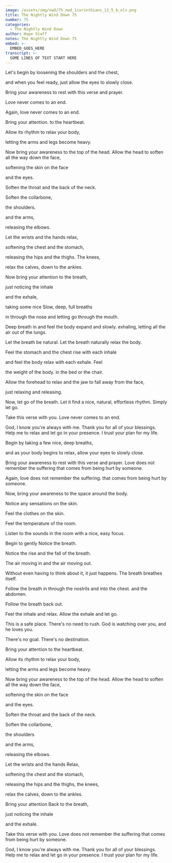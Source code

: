```yaml
---
image: /assets/img/nwd/75_nwd_1corinthians_13_5_b_nlv.png
title: The Nightly Wind Down 75
number: 75
categories:
  - The Nightly Wind Down
author: Hope Staff
notes: The Nightly Wind Down 75
embed: >-
  EMBED_GOES_HERE
transcript: >-
  SOME LINES OF TEXT START HERE
---
```

Let's begin by loosening the shoulders and the chest,

and when you feel ready, just allow the eyes to slowly close.

Bring your awareness to rest with this verse and prayer.

Love never comes to an end.

Again, love never comes to an end.

Bring your attention. to the heartbeat.

Allow its rhythm to relax your body,

letting the arms and legs become heavy.

Now bring your awareness to the top of the head. Allow the head to soften all the way down the face,

softening the skin on the face

and the eyes.

Soften the throat and the back of the neck.

Soften the collarbone,

the shoulders.

and the arms,

releasing the elbows.

Let the wrists and the hands relax,

softening the chest and the stomach,

releasing the hips and the thighs. The knees,

relax the calves, down to the ankles.

Now bring your attention to the breath,

just noticing the inhale

and the exhale,

taking some nice Slow, deep, full breaths

in through the nose and letting go through the mouth.

Deep breath in and feel the body expand and slowly. exhaling, letting all the air out of the lungs.

Let the breath be natural. Let the breath naturally relax the body.

Feel the stomach and the chest rise with each inhale

and feel the body relax with each exhale. Feel

the weight of the body. in the bed or the chair.

Allow the forehead to relax and the jaw to fall away from the face,

just relaxing and releasing.

Now, let go of the breath. Let it find a nice, natural, effortless rhythm. Simply let go.

Take this verse with you. Love never comes to an end.

God, I know you're always with me. Thank you for all of your blessings. Help me to relax and let go in your presence. I trust your plan for my life.


Begin by taking a few nice, deep breaths,

and as your body begins to relax, allow your eyes to slowly close.

Bring your awareness to rest with this verse and prayer. Love does not remember the suffering that comes from being hurt by someone.

Again, love does not remember the suffering. that comes from being hurt by someone.

Now, bring your awareness to the space around the body.

Notice any sensations on the skin.

Feel the clothes on the skin.

Feel the temperature of the room.

Listen to the sounds in the room with a nice, easy focus.

Begin to gently Notice the breath.

Notice the rise and the fall of the breath.

The air moving in and the air moving out.

Without even having to think about it, it just happens. The breath breathes itself.

Follow the breath in through the nostrils and into the chest. and the abdomen.

Follow the breath back out.

Feel the inhale and relax. Allow the exhale and let go.

This is a safe place. There's no need to rush. God is watching over you, and he loves you.

There's no goal. There's no destination.

Bring your attention to the heartbeat.

Allow its rhythm to relax your body,

letting the arms and legs become heavy.

Now bring your awareness to the top of the head. Allow the head to soften all the way down the face,

softening the skin on the face

and the eyes.

Soften the throat and the back of the neck.

Soften the collarbone,

the shoulders

and the arms,

releasing the elbows.

Let the wrists and the hands Relax,

softening the chest and the stomach,

releasing the hips and the thighs, the knees,

relax the calves, down to the ankles.

Bring your attention Back to the breath,

just noticing the inhale

and the exhale.

Take this verse with you. Love does not remember the suffering that comes from being hurt by someone.

God, I know you're always with me. Thank you for all of your blessings. Help me to relax and let go in your presence. I trust your plan for my life.

